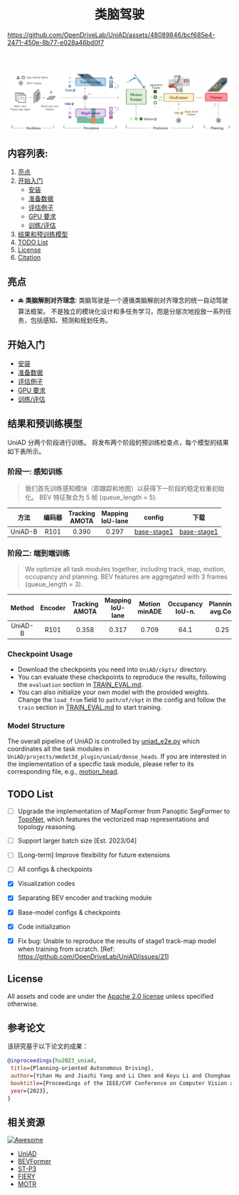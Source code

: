 <div align="center">   
  
# 类脑驾驶
</div>



https://github.com/OpenDriveLab/UniAD/assets/48089846/bcf685e4-2471-450e-8b77-e028a46bd0f7


<br><br>

![teaser](sources/pipeline.png)

## 内容列表:
1. [亮点](#high)
2. [开始入门](#start)
   - [安装](docs/INSTALL.md)
   - [准备数据](docs/DATA_PREP.md)
   - [评估例子](docs/TRAIN_EVAL.md#example)
   - [GPU 要求](docs/TRAIN_EVAL.md#gpu)
   - [训练/评估](docs/TRAIN_EVAL.md)
3. [结果和预训练模型](#models)
4. [TODO List](#todos)
5. [License](#license)
6. [Citation](#citation)

## 亮点 <a name="high"></a>

- :oncoming_automobile: **类脑解剖对齐理念**: 类脑驾驶是一个遵循类脑解剖对齐理念的统一自动驾驶算法框架。 不是独立的模块化设计和多任务学习，而是分层次地投放一系列任务，包括感知、预测和规划任务。


## 开始入门 <a name="start"></a>
- [安装](docs/INSTALL.md)
- [准备数据](docs/DATA_PREP.md)
- [评估例子](docs/TRAIN_EVAL.md#example)
- [GPU 要求](docs/TRAIN_EVAL.md#gpu)
- [训练/评估](docs/TRAIN_EVAL.md)

## 结果和预训练模型 <a name="models"></a>
UniAD 分两个阶段进行训练。 将发布两个阶段的预训练检查点，每个模型的结果如下表所示。

### 阶段一: 感知训练
> 我们首先训练感知模块（即跟踪和地图）以获得下一阶段的稳定权重初始化。 BEV 特征聚合为 5 帧 (queue_length = 5).

|   方法    | 编码器  | Tracking<br>AMOTA | Mapping<br>IoU-lane | config |                                                  下载                                                  |
|:-------:|:----:| :---: | :---: | :---:|:----------------------------------------------------------------------------------------------------:| 
| UniAD-B | R101 | 0.390 | 0.297 |  [base-stage1](projects/configs/stage1_track_map/base_track_map.py) | [base-stage1](https://github.com/OpenDriveLab/UniAD/releases/download/v1.0/uniad_base_track_map.pth) |



### 阶段二: 端到端训练
> We optimize all task modules together, including track, map, motion, occupancy and planning. BEV features are aggregated with 3 frames (queue_length = 3).

<!-- 
Pre-trained models and results under main metrics are provided below. We refer you to the [paper](https://arxiv.org/abs/2212.10156) for more details. -->

| Method | Encoder | Tracking<br>AMOTA | Mapping<br>IoU-lane | Motion<br>minADE |Occupancy<br>IoU-n. | Planning<br>avg.Col. | config | Download |
| :---: | :---: | :---: | :---: | :---:|:---:| :---: | :---: | :---: |
| UniAD-B | R101 | 0.358 | 0.317 | 0.709 | 64.1 | 0.25 |  [base-stage2](projects/configs/stage2_e2e/base_e2e.py) | [base-stage2](https://github.com/OpenDriveLab/UniAD/releases/download/v1.0/uniad_base_e2e.pth) |

### Checkpoint Usage
* Download the checkpoints you need into `UniAD/ckpts/` directory.
* You can evaluate these checkpoints to reproduce the results, following the `evaluation` section in [TRAIN_EVAL.md](docs/TRAIN_EVAL.md).
* You can also initialize your own model with the provided weights. Change the `load_from` field to `path/of/ckpt` in the config and follow the `train` section in [TRAIN_EVAL.md](docs/TRAIN_EVAL.md) to start training.


### Model Structure
The overall pipeline of UniAD is controlled by [uniad_e2e.py](projects/mmdet3d_plugin/uniad/detectors/uniad_e2e.py) which coordinates all the task modules in `UniAD/projects/mmdet3d_plugin/uniad/dense_heads`. If you are interested in the implementation of a specific task module, please refer to its corresponding file, e.g., [motion_head](projects/mmdet3d_plugin/uniad/dense_heads/motion_head.py).

## TODO List <a name="todos"></a>
- [ ] Upgrade the implementation of MapFormer from Panoptic SegFormer to [TopoNet](https://github.com/OpenDriveLab/TopoNet), which features the vectorized map representations and topology reasoning.
- [ ] Support larger batch size [Est. 2023/04]
- [ ] [Long-term] Improve flexibility for future extensions
- [ ] All configs & checkpoints
- [x] Visualization codes 
- [x] Separating BEV encoder and tracking module
- [x] Base-model configs & checkpoints
- [x] Code initialization
- [x] Fix bug: Unable to reproduce the results of stage1 track-map model when training from scratch. [Ref: https://github.com/OpenDriveLab/UniAD/issues/21]


## License <a name="license"></a>

All assets and code are under the [Apache 2.0 license](./LICENSE) unless specified otherwise.

## 参考论文 <a name="citation"></a>

该研究基于以下论文的成果：

```bibtex
@inproceedings{hu2023_uniad,
 title={Planning-oriented Autonomous Driving}, 
 author={Yihan Hu and Jiazhi Yang and Li Chen and Keyu Li and Chonghao Sima and Xizhou Zhu and Siqi Chai and Senyao Du and Tianwei Lin and Wenhai Wang and Lewei Lu and Xiaosong Jia and Qiang Liu and Jifeng Dai and Yu Qiao and Hongyang Li},
 booktitle={Proceedings of the IEEE/CVF Conference on Computer Vision and Pattern Recognition},
 year={2023},
}
```
## 相关资源

[![Awesome](https://awesome.re/badge.svg)](https://awesome.re)
- [UniAD](https://github.com/OpenDriveLab/UniAD)
- [BEVFormer](https://github.com/fundamentalvision/BEVFormer)
- [ST-P3](https://github.com/OpenPerceptionX/ST-P3) 
- [FIERY](https://github.com/wayveai/fiery)
- [MOTR](https://github.com/megvii-research/MOTR)

